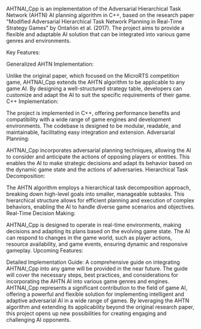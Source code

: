 AHTNAI_Cpp is an implementation of the Adversarial Hierarchical Task Network (AHTN) AI planning algorithm in C++, based on the research paper "Modified Adversarial Hierarchical Task Network Planning in Real-Time Strategy Games" by Ontañón et al. (2017). The project aims to provide a flexible and adaptable AI solution that can be integrated into various game genres and environments.

Key Features:

Generalized AHTN Implementation:

Unlike the original paper, which focused on the MicroRTS competition game, AHTNAI_Cpp extends the AHTN algorithm to be applicable to any game AI.
By designing a well-structured strategy table, developers can customize and adapt the AI to suit the specific requirements of their game.
C++ Implementation:

The project is implemented in C++, offering performance benefits and compatibility with a wide range of game engines and development environments.
The codebase is designed to be modular, readable, and maintainable, facilitating easy integration and extension.
Adversarial Planning:

AHTNAI_Cpp incorporates adversarial planning techniques, allowing the AI to consider and anticipate the actions of opposing players or entities.
This enables the AI to make strategic decisions and adapt its behavior based on the dynamic game state and the actions of adversaries.
Hierarchical Task Decomposition:

The AHTN algorithm employs a hierarchical task decomposition approach, breaking down high-level goals into smaller, manageable subtasks.
This hierarchical structure allows for efficient planning and execution of complex behaviors, enabling the AI to handle diverse game scenarios and objectives.
Real-Time Decision Making:

AHTNAI_Cpp is designed to operate in real-time environments, making decisions and adapting its plans based on the evolving game state.
The AI can respond to changes in the game world, such as player actions, resource availability, and game events, ensuring dynamic and responsive gameplay.
Upcoming Features:

Detailed Implementation Guide:
A comprehensive guide on integrating AHTNAI_Cpp into any game will be provided in the near future.
The guide will cover the necessary steps, best practices, and considerations for incorporating the AHTN AI into various game genres and engines.
AHTNAI_Cpp represents a significant contribution to the field of game AI, offering a powerful and flexible solution for implementing intelligent and adaptive adversarial AI in a wide range of games. By leveraging the AHTN algorithm and extending its applicability beyond the original research paper, this project opens up new possibilities for creating engaging and challenging AI opponents.
